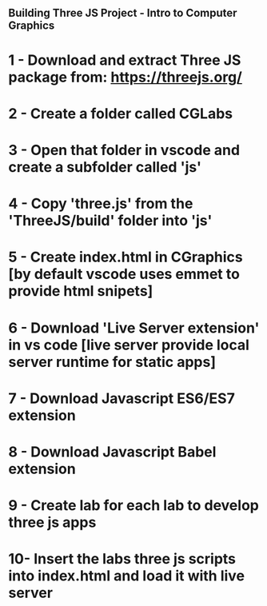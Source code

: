 ## Building Three JS Project - Intro to Computer Graphics

# 1 - Download and extract Three JS package from: https://threejs.org/
# 2 - Create a folder called CGLabs
# 3 - Open that folder in vscode and create a subfolder called 'js'
# 4 - Copy 'three.js' from the 'ThreeJS/build' folder into 'js'
# 5 - Create index.html in CGraphics [by default vscode uses emmet to provide html snipets]
# 6 - Download 'Live Server extension' in vs code [live server provide local server runtime for static apps]
# 7 - Download Javascript ES6/ES7 extension
# 8 - Download Javascript Babel extension
# 9 - Create lab<ID> for each lab to develop three js apps
# 10- Insert the labs three js scripts into index.html and load it with live server
